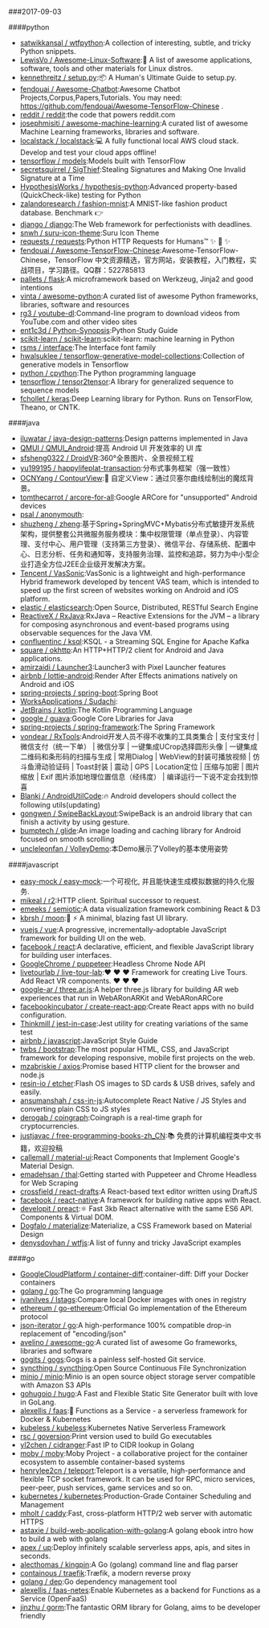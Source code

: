 ###2017-09-03

####python
* [satwikkansal / wtfpython](https://github.com/satwikkansal/wtfpython):A collection of interesting, subtle, and tricky Python snippets.
* [LewisVo / Awesome-Linux-Software](https://github.com/LewisVo/Awesome-Linux-Software):🐧 A list of awesome applications, software, tools and other materials for Linux distros.
* [kennethreitz / setup.py](https://github.com/kennethreitz/setup.py):📦 A Human's Ultimate Guide to setup.py.
* [fendouai / Awesome-Chatbot](https://github.com/fendouai/Awesome-Chatbot):Awesome Chatbot Projects,Corpus,Papers,Tutorials. You may need: https://github.com/fendouai/Awesome-TensorFlow-Chinese .
* [reddit / reddit](https://github.com/reddit/reddit):the code that powers reddit.com
* [josephmisiti / awesome-machine-learning](https://github.com/josephmisiti/awesome-machine-learning):A curated list of awesome Machine Learning frameworks, libraries and software.
* [localstack / localstack](https://github.com/localstack/localstack):💻 A fully functional local AWS cloud stack. Develop and test your cloud apps offline!
* [tensorflow / models](https://github.com/tensorflow/models):Models built with TensorFlow
* [secretsquirrel / SigThief](https://github.com/secretsquirrel/SigThief):Stealing Signatures and Making One Invalid Signature at a Time
* [HypothesisWorks / hypothesis-python](https://github.com/HypothesisWorks/hypothesis-python):Advanced property-based (QuickCheck-like) testing for Python
* [zalandoresearch / fashion-mnist](https://github.com/zalandoresearch/fashion-mnist):A MNIST-like fashion product database. Benchmark 👉
* [django / django](https://github.com/django/django):The Web framework for perfectionists with deadlines.
* [snwh / suru-icon-theme](https://github.com/snwh/suru-icon-theme):Suru Icon Theme
* [requests / requests](https://github.com/requests/requests):Python HTTP Requests for Humans™ ✨ 🍰 ✨
* [fendouai / Awesome-TensorFlow-Chinese](https://github.com/fendouai/Awesome-TensorFlow-Chinese):Awesome-TensorFlow-Chinese，TensorFlow 中文资源精选，官方网站，安装教程，入门教程，实战项目，学习路径。QQ群：522785813
* [pallets / flask](https://github.com/pallets/flask):A microframework based on Werkzeug, Jinja2 and good intentions
* [vinta / awesome-python](https://github.com/vinta/awesome-python):A curated list of awesome Python frameworks, libraries, software and resources
* [rg3 / youtube-dl](https://github.com/rg3/youtube-dl):Command-line program to download videos from YouTube.com and other video sites
* [ent1c3d / Python-Synopsis](https://github.com/ent1c3d/Python-Synopsis):Python Study Guide
* [scikit-learn / scikit-learn](https://github.com/scikit-learn/scikit-learn):scikit-learn: machine learning in Python
* [rsms / interface](https://github.com/rsms/interface):The Interface font family
* [hwalsuklee / tensorflow-generative-model-collections](https://github.com/hwalsuklee/tensorflow-generative-model-collections):Collection of generative models in Tensorflow
* [python / cpython](https://github.com/python/cpython):The Python programming language
* [tensorflow / tensor2tensor](https://github.com/tensorflow/tensor2tensor):A library for generalized sequence to sequence models
* [fchollet / keras](https://github.com/fchollet/keras):Deep Learning library for Python. Runs on TensorFlow, Theano, or CNTK.

####java
* [iluwatar / java-design-patterns](https://github.com/iluwatar/java-design-patterns):Design patterns implemented in Java
* [QMUI / QMUI_Android](https://github.com/QMUI/QMUI_Android):提高 Android UI 开发效率的 UI 库
* [sfsheng0322 / DroidVR](https://github.com/sfsheng0322/DroidVR):360°全景图片、全景视频工程
* [yu199195 / happylifeplat-transaction](https://github.com/yu199195/happylifeplat-transaction):分布式事务框架（强一致性）
* [OCNYang / ContourView](https://github.com/OCNYang/ContourView):🦄 自定义View：通过贝塞尔曲线绘制出的魔炫背景。
* [tomthecarrot / arcore-for-all](https://github.com/tomthecarrot/arcore-for-all):Google ARCore for "unsupported" Android devices
* [psal / anonymouth](https://github.com/psal/anonymouth):
* [shuzheng / zheng](https://github.com/shuzheng/zheng):基于Spring+SpringMVC+Mybatis分布式敏捷开发系统架构，提供整套公共微服务服务模块：集中权限管理（单点登录）、内容管理、支付中心、用户管理（支持第三方登录）、微信平台、存储系统、配置中心、日志分析、任务和通知等，支持服务治理、监控和追踪，努力为中小型企业打造全方位J2EE企业级开发解决方案。
* [Tencent / VasSonic](https://github.com/Tencent/VasSonic):VasSonic is a lightweight and high-performance Hybrid framework developed by tencent VAS team, which is intended to speed up the first screen of websites working on Android and iOS platform.
* [elastic / elasticsearch](https://github.com/elastic/elasticsearch):Open Source, Distributed, RESTful Search Engine
* [ReactiveX / RxJava](https://github.com/ReactiveX/RxJava):RxJava – Reactive Extensions for the JVM – a library for composing asynchronous and event-based programs using observable sequences for the Java VM.
* [confluentinc / ksql](https://github.com/confluentinc/ksql):KSQL - a Streaming SQL Engine for Apache Kafka
* [square / okhttp](https://github.com/square/okhttp):An HTTP+HTTP/2 client for Android and Java applications.
* [amirzaidi / Launcher3](https://github.com/amirzaidi/Launcher3):Launcher3 with Pixel Launcher features
* [airbnb / lottie-android](https://github.com/airbnb/lottie-android):Render After Effects animations natively on Android and iOS
* [spring-projects / spring-boot](https://github.com/spring-projects/spring-boot):Spring Boot
* [WorksApplications / Sudachi](https://github.com/WorksApplications/Sudachi):
* [JetBrains / kotlin](https://github.com/JetBrains/kotlin):The Kotlin Programming Language
* [google / guava](https://github.com/google/guava):Google Core Libraries for Java
* [spring-projects / spring-framework](https://github.com/spring-projects/spring-framework):The Spring Framework
* [vondear / RxTools](https://github.com/vondear/RxTools):Android开发人员不得不收集的工具类集合 | 支付宝支付 | 微信支付（统一下单） | 微信分享 | 一键集成UCrop选择圆形头像 | 一键集成二维码和条形码的扫描与生成 | 常用Dialog | WebView的封装可播放视频 | 仿斗鱼滑动验证码 | Toast封装 | 震动 | GPS | Location定位 | 压缩与加密 | 图片缩放 | Exif 图片添加地理位置信息（经纬度） | 编译运行一下说不定会找到惊喜
* [Blankj / AndroidUtilCode](https://github.com/Blankj/AndroidUtilCode):🔥 Android developers should collect the following utils(updating)
* [gongwen / SwipeBackLayout](https://github.com/gongwen/SwipeBackLayout):SwipeBack is an android library that can finish a activity by using gesture.
* [bumptech / glide](https://github.com/bumptech/glide):An image loading and caching library for Android focused on smooth scrolling
* [uncleleonfan / VolleyDemo](https://github.com/uncleleonfan/VolleyDemo):本Demo展示了Volley的基本使用姿势

####javascript
* [easy-mock / easy-mock](https://github.com/easy-mock/easy-mock):一个可视化, 并且能快速生成模拟数据的持久化服务.
* [mikeal / r2](https://github.com/mikeal/r2):HTTP client. Spiritual successor to request.
* [emeeks / semiotic](https://github.com/emeeks/semiotic):A data visualization framework combining React & D3
* [kbrsh / moon](https://github.com/kbrsh/moon):🌙 ⚡️ A minimal, blazing fast UI library.
* [vuejs / vue](https://github.com/vuejs/vue):A progressive, incrementally-adoptable JavaScript framework for building UI on the web.
* [facebook / react](https://github.com/facebook/react):A declarative, efficient, and flexible JavaScript library for building user interfaces.
* [GoogleChrome / puppeteer](https://github.com/GoogleChrome/puppeteer):Headless Chrome Node API
* [livetourlab / live-tour-lab](https://github.com/livetourlab/live-tour-lab):❤️ ❤️ ❤️ Framework for creating Live Tours. Add React VR components. ❤️ ❤️ ❤️
* [google-ar / three.ar.js](https://github.com/google-ar/three.ar.js):A helper three.js library for building AR web experiences that run in WebARonARKit and WebARonARCore
* [facebookincubator / create-react-app](https://github.com/facebookincubator/create-react-app):Create React apps with no build configuration.
* [Thinkmill / jest-in-case](https://github.com/Thinkmill/jest-in-case):Jest utility for creating variations of the same test
* [airbnb / javascript](https://github.com/airbnb/javascript):JavaScript Style Guide
* [twbs / bootstrap](https://github.com/twbs/bootstrap):The most popular HTML, CSS, and JavaScript framework for developing responsive, mobile first projects on the web.
* [mzabriskie / axios](https://github.com/mzabriskie/axios):Promise based HTTP client for the browser and node.js
* [resin-io / etcher](https://github.com/resin-io/etcher):Flash OS images to SD cards & USB drives, safely and easily.
* [ansumanshah / css-in-js](https://github.com/ansumanshah/css-in-js):Autocomplete React Native / JS Styles and converting plain CSS to JS styles
* [derogab / coingraph](https://github.com/derogab/coingraph):Coingraph is a real-time graph for cryptocurrencies.
* [justjavac / free-programming-books-zh_CN](https://github.com/justjavac/free-programming-books-zh_CN):📚 免费的计算机编程类中文书籍，欢迎投稿
* [callemall / material-ui](https://github.com/callemall/material-ui):React Components that Implement Google's Material Design.
* [emadehsan / thal](https://github.com/emadehsan/thal):Getting started with Puppeteer and Chrome Headless for Web Scraping
* [crossfield / react-drafts](https://github.com/crossfield/react-drafts):A React-based text editor written using DraftJS
* [facebook / react-native](https://github.com/facebook/react-native):A framework for building native apps with React.
* [developit / preact](https://github.com/developit/preact):⚛️ Fast 3kb React alternative with the same ES6 API. Components & Virtual DOM.
* [Dogfalo / materialize](https://github.com/Dogfalo/materialize):Materialize, a CSS Framework based on Material Design
* [denysdovhan / wtfjs](https://github.com/denysdovhan/wtfjs):A list of funny and tricky JavaScript examples

####go
* [GoogleCloudPlatform / container-diff](https://github.com/GoogleCloudPlatform/container-diff):container-diff: Diff your Docker containers
* [golang / go](https://github.com/golang/go):The Go programming language
* [ivanilves / lstags](https://github.com/ivanilves/lstags):Compare local Docker images with ones in registry
* [ethereum / go-ethereum](https://github.com/ethereum/go-ethereum):Official Go implementation of the Ethereum protocol
* [json-iterator / go](https://github.com/json-iterator/go):A high-performance 100% compatible drop-in replacement of "encoding/json"
* [avelino / awesome-go](https://github.com/avelino/awesome-go):A curated list of awesome Go frameworks, libraries and software
* [gogits / gogs](https://github.com/gogits/gogs):Gogs is a painless self-hosted Git service.
* [syncthing / syncthing](https://github.com/syncthing/syncthing):Open Source Continuous File Synchronization
* [minio / minio](https://github.com/minio/minio):Minio is an open source object storage server compatible with Amazon S3 APIs
* [gohugoio / hugo](https://github.com/gohugoio/hugo):A Fast and Flexible Static Site Generator built with love in GoLang.
* [alexellis / faas](https://github.com/alexellis/faas):🐳 Functions as a Service - a serverless framework for Docker & Kubernetes
* [kubeless / kubeless](https://github.com/kubeless/kubeless):Kubernetes Native Serverless Framework
* [rsc / goversion](https://github.com/rsc/goversion):Print version used to build Go executables
* [yl2chen / cidranger](https://github.com/yl2chen/cidranger):Fast IP to CIDR lookup in Golang
* [moby / moby](https://github.com/moby/moby):Moby Project - a collaborative project for the container ecosystem to assemble container-based systems
* [henrylee2cn / teleport](https://github.com/henrylee2cn/teleport):Teleport is a versatile, high-performance and flexible TCP socket framework. It can be used for RPC, micro services, peer-peer, push services, game services and so on.
* [kubernetes / kubernetes](https://github.com/kubernetes/kubernetes):Production-Grade Container Scheduling and Management
* [mholt / caddy](https://github.com/mholt/caddy):Fast, cross-platform HTTP/2 web server with automatic HTTPS
* [astaxie / build-web-application-with-golang](https://github.com/astaxie/build-web-application-with-golang):A golang ebook intro how to build a web with golang
* [apex / up](https://github.com/apex/up):Deploy infinitely scalable serverless apps, apis, and sites in seconds.
* [alecthomas / kingpin](https://github.com/alecthomas/kingpin):A Go (golang) command line and flag parser
* [containous / traefik](https://github.com/containous/traefik):Træfik, a modern reverse proxy
* [golang / dep](https://github.com/golang/dep):Go dependency management tool
* [alexellis / faas-netes](https://github.com/alexellis/faas-netes):Enable Kubernetes as a backend for Functions as a Service (OpenFaaS)
* [jinzhu / gorm](https://github.com/jinzhu/gorm):The fantastic ORM library for Golang, aims to be developer friendly
